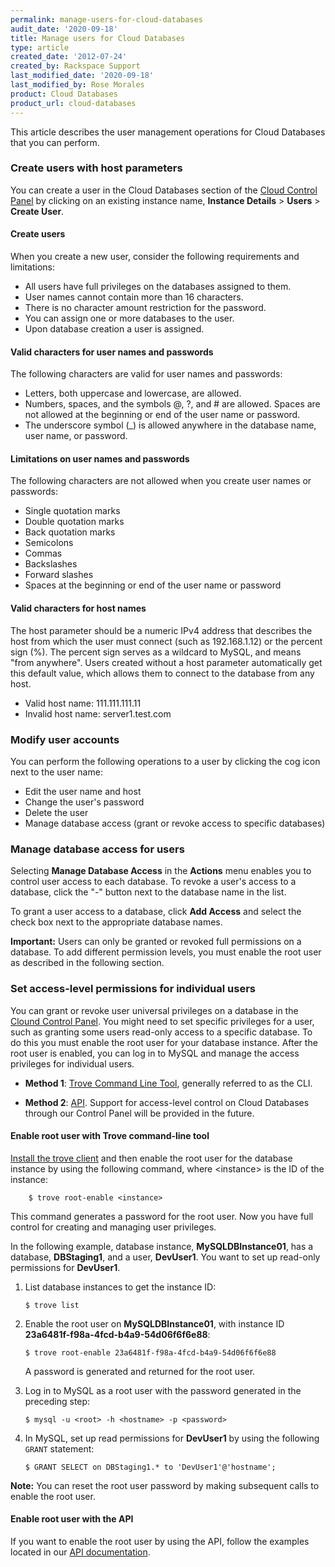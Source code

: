 ```yaml
---
permalink: manage-users-for-cloud-databases
audit_date: '2020-09-18'
title: Manage users for Cloud Databases
type: article
created_date: '2012-07-24'
created_by: Rackspace Support
last_modified_date: '2020-09-18'
last_modified_by: Rose Morales 
product: Cloud Databases
product_url: cloud-databases
---
```


This article describes the user management operations for Cloud Databases that
you can perform.

### Create users with host parameters

You can create a user in the Cloud Databases section of the [Cloud Control
Panel](https://login.rackspace.com/) by clicking on an existing instance name,
**Instance Details** > **Users** > **Create User**.  

#### Create users

When you create a new user, consider the following requirements and limitations:

- All users have full privileges on the databases assigned to them.
- User names cannot contain more than 16 characters.
- There is no character amount restriction for the password.
- You can assign one or more databases to the user.
- Upon database creation a user is assigned.  

#### Valid characters for user names and passwords

The following characters are valid for user names and passwords:

- Letters, both uppercase and lowercase, are allowed.
- Numbers, spaces, and the symbols @, ?,  and \# are allowed. Spaces are not
    allowed at the beginning or end of the user name or password.
- The underscore symbol (\_) is allowed anywhere in the database name, user
    name, or password.  

#### Limitations on user names and passwords

The following characters are not allowed when you create user names or
passwords:

- Single quotation marks
- Double quotation marks
- Back quotation marks
- Semicolons
- Commas
- Backslashes
- Forward slashes
- Spaces at the beginning or end of the user name or password  

#### Valid characters for host names

The host parameter should be a numeric IPv4 address that describes the host from
which the user must connect (such as 192.168.1.12) or the percent sign (%). The
percent sign serves as a wildcard to MySQL, and means "from anywhere". Users
created without a host parameter automatically get this default value, which
allows them to connect to the database from any host.

- Valid host name: 111.111.111.11
- Invalid host name: server1.test.com  

### Modify user accounts

You can perform the following operations to a user by clicking the cog icon next
to the user name:

- Edit the user name and host
- Change the user's password
- Delete the user
- Manage database access (grant or revoke access to specific databases)

### Manage database access for users

Selecting **Manage Database Access** in the **Actions** menu enables you to
control user access to each database. To revoke a user's access to a database,
click the "-" button next to the database name in the list.

To grant a user access to a database, click **Add Access** and select the check
box next to the appropriate database names.

**Important:** Users can only be granted or revoked full permissions on a
database. To add different permission levels, you must enable the root user as
described in the following section.

### Set access-level permissions for individual users

You can grant or revoke user universal privileges on a database in the
[Clound Control Panel](https://login.rackspace.com). You might need to set specific privileges for a user, such as granting
some users read-only access to a specific database. To do this you must enable
the root user for your database instance. After the root user is enabled, you
can log in to MySQL and manage the access privileges for individual users.

- **Method 1**: [Trove Command Line
  Tool](https://developer.rackspace.com/docs/cloud-databases/v1/getting-started/send-request-ovw/#using-the-trove-client),
  generally referred to as the CLI.

- **Method 2**:
  [API](https://docs.rackspace.com/docs/cloud-databases/v1/api-reference/database-instances/#enable-root-user).
  Support for access-level control on Cloud Databases through our Control Panel
  will be provided in the future.

#### Enable root user with Trove command-line tool

[Install the trove client](https://developer.rackspace.com/docs/cloud-databases/v1/getting-started/send-request-ovw/#install-the-trove-client)
and then enable the root user for the database instance by using the following command,
where &lt;instance&gt; is the ID of the instance:

        $ trove root-enable <instance>

This command generates a password for the root user. Now you have full control
for creating and managing user privileges.

In the following example, database instance, **MySQLDBInstance01**, has a database, **DBStaging1**, and
a user, **DevUser1**. You want to set up read-only permissions for **DevUser1**.

1. List database instances to get the instance ID:

       $ trove list

2. Enable the root user on **MySQLDBInstance01**, with instance ID
**23a6481f-f98a-4fcd-b4a9-54d06f6f6e88**:

       $ trove root-enable 23a6481f-f98a-4fcd-b4a9-54d06f6f6e88

   A password is generated and returned for the root user.

3. Log in to MySQL as a root user with the password generated in the
preceding step:

       $ mysql -u <root> -h <hostname> -p <password>

4. In MySQL, set up read permissions for **DevUser1** by using the following `GRANT`
statement:

       $ GRANT SELECT on DBStaging1.* to 'DevUser1'@'hostname';

**Note:**  You can reset the root user password by making subsequent calls to
enable the root user.

#### Enable root user with the API

If you want to enable the root user by using the API, follow the examples located in our
[API
documentation](https://docs.rackspace.com/docs/cloud-databases/v1/api-reference/database-instances/#enable-root-user).
